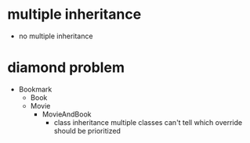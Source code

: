 # multiple inheritance

- no multiple inheritance

# diamond problem

- Bookmark
  - Book
  - Movie
    - MovieAndBook
      - class inheritance multiple classes can't tell which override should be prioritized
